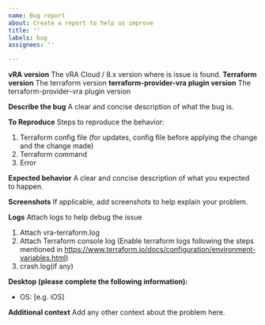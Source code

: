 ```yaml
---
name: Bug report
about: Create a report to help us improve
title: ''
labels: bug
assignees: ''

---
```


**vRA version**
The vRA Cloud / 8.x version where is issue is found.
**Terraform version**
The terraform version
**terraform-provider-vra plugin version**
The terraform-provider-vra plugin version

**Describe the bug**
A clear and concise description of what the bug is.

**To Reproduce**
Steps to reproduce the behavior:
1. Terraform config file (for updates, config file before applying the change and the change made)
2. Terraform command
3. Error

**Expected behavior**
A clear and concise description of what you expected to happen.

**Screenshots**
If applicable, add screenshots to help explain your problem.

**Logs**
Attach logs to help debug the issue
1. Attach vra-terraform.log
2. Attach Terraform console log (Enable terraform logs following the steps mentioned in https://www.terraform.io/docs/configuration/environment-variables.html)
3. crash.log(if any)

**Desktop (please complete the following information):**
 - OS: [e.g. iOS]

**Additional context**
Add any other context about the problem here.
